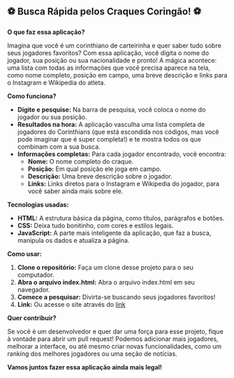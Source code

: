## **⚽ Busca Rápida pelos Craques Coringão! ⚽**

**O que faz essa aplicação?**

Imagina que você é um corinthiano de carteirinha e quer saber tudo sobre seus jogadores favoritos? Com essa aplicação, você digita o nome do jogador, sua posição ou sua nacionalidade e pronto! A mágica acontece: uma lista com todas as informações que você precisa aparece na tela, como nome completo, posição em campo, uma breve descrição e links para o Instagram e Wikipedia do atleta. 

**Como funciona?**

* **Digite e pesquise:** Na barra de pesquisa, você coloca o nome do jogador ou sua posição.
* **Resultados na hora:** A aplicação vasculha uma lista completa de jogadores do Corinthians (que está escondida nos códigos, mas você pode imaginar que é super completa!) e te mostra todos os que combinam com a sua busca.
* **Informações completas:** Para cada jogador encontrado, você encontra:
    * **Nome:** O nome completo do craque.
    * **Posição:** Em qual posição ele joga em campo.
    * **Descrição:** Uma breve descrição sobre o jogador.
    * **Links:** Links diretos para o Instagram e Wikipedia do jogador, para você saber ainda mais sobre ele.

**Tecnologias usadas:**

* **HTML:** A estrutura básica da página, como títulos, parágrafos e botões.
* **CSS:** Deixa tudo bonitinho, com cores e estilos legais.
* **JavaScript:** A parte mais inteligente da aplicação, que faz a busca, manipula os dados e atualiza a página.

**Como usar:**

1. **Clone o repositório:** Faça um clone desse projeto para o seu computador.
2. **Abra o arquivo index.html:** Abra o arquivo index.html em seu navegador.
3. **Comece a pesquisar:** Divirta-se buscando seus jogadores favoritos!
4. **Link:** Ou acesse o site através do [link](https://jogadores-do-corinthians-pink.vercel.app/)

**Quer contribuir?**

Se você é um desenvolvedor e quer dar uma força para esse projeto, fique à vontade para abrir um pull request! Podemos adicionar mais jogadores, melhorar a interface, ou até mesmo criar novas funcionalidades, como um ranking dos melhores jogadores ou uma seção de notícias.

**Vamos juntos fazer essa aplicação ainda mais legal!**
